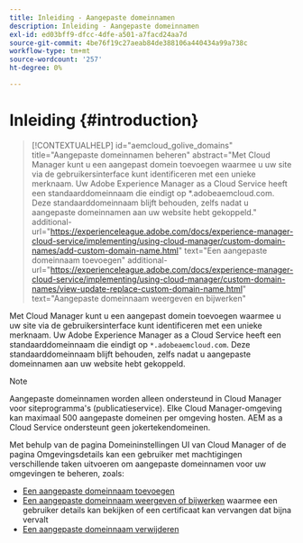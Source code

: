 ```yaml
---
title: Inleiding - Aangepaste domeinnamen
description: Inleiding - Aangepaste domeinnamen
exl-id: ed03bff9-dfcc-4dfe-a501-a7facd24aa7d
source-git-commit: 4be76f19c27aeab84de388106a440434a99a738c
workflow-type: tm+mt
source-wordcount: '257'
ht-degree: 0%

---
```


# Inleiding {#introduction}

>[!CONTEXTUALHELP]
>id="aemcloud_golive_domains"
>title="Aangepaste domeinnamen beheren"
>abstract="Met Cloud Manager kunt u een aangepast domein toevoegen waarmee u uw site via de gebruikersinterface kunt identificeren met een unieke merknaam. Uw Adobe Experience Manager as a Cloud Service heeft een standaarddomeinnaam die eindigt op *.adobeaemcloud.com. Deze standaarddomeinnaam blijft behouden, zelfs nadat u aangepaste domeinnamen aan uw website hebt gekoppeld."
>additional-url="https://experienceleague.adobe.com/docs/experience-manager-cloud-service/implementing/using-cloud-manager/custom-domain-names/add-custom-domain-name.html" text="Een aangepaste domeinnaam toevoegen"
>additional-url="https://experienceleague.adobe.com/docs/experience-manager-cloud-service/implementing/using-cloud-manager/custom-domain-names/view-update-replace-custom-domain-name.html" text="Aangepaste domeinnaam weergeven en bijwerken"

Met Cloud Manager kunt u een aangepast domein toevoegen waarmee u uw site via de gebruikersinterface kunt identificeren met een unieke merknaam. Uw Adobe Experience Manager as a Cloud Service heeft een standaarddomeinnaam die eindigt op `*.adobeaemcloud.com`. Deze standaarddomeinnaam blijft behouden, zelfs nadat u aangepaste domeinnamen aan uw website hebt gekoppeld.

>[!NOTE]
>Aangepaste domeinnamen worden alleen ondersteund in Cloud Manager voor siteprogramma&#39;s (publicatieservice). Elke Cloud Manager-omgeving kan maximaal 500 aangepaste domeinen per omgeving hosten. AEM as a Cloud Service ondersteunt geen jokertekendomeinen.

Met behulp van de pagina Domeininstellingen UI van Cloud Manager of de pagina Omgevingsdetails kan een gebruiker met machtigingen verschillende taken uitvoeren om aangepaste domeinnamen voor uw omgevingen te beheren, zoals:

* [Een aangepaste domeinnaam toevoegen](/help/implementing/cloud-manager/custom-domain-names/add-custom-domain-name.md)
* [Een aangepaste domeinnaam weergeven of bijwerken](/help/implementing/cloud-manager/custom-domain-names/view-update-replace-custom-domain-name.md) waarmee een gebruiker details kan bekijken of een certificaat kan vervangen dat bijna vervalt
* [Een aangepaste domeinnaam verwijderen](/help/implementing/cloud-manager/custom-domain-names/delete-custom-domain-name.md)
